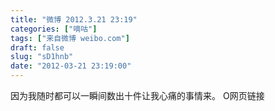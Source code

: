 ```yaml
---
title: "微博 2012.3.21 23:19"
categories: ["嘀咕"]
tags: ["来自微博 weibo.com"]
draft: false
slug: "sD1hnb"
date: "2012-03-21 23:19:00"
---
```


<p>因为我随时都可以一瞬间数出十件让我心痛的事情来。 O网页链接 ​​​​</p>
